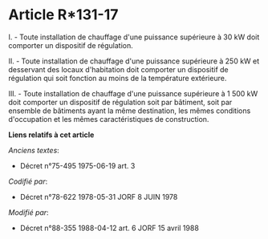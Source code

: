 # Article R*131-17

I. - Toute installation de chauffage d'une puissance supérieure à 30 kW doit comporter un dispositif de régulation.

II. - Toute installation de chauffage d'une puissance supérieure à 250 kW et desservant des locaux d'habitation doit
comporter un dispositif de régulation qui soit fonction au moins de la température extérieure.

III. - Toute installation de chauffage d'une puissance supérieure à 1 500 kW doit comporter un dispositif de régulation soit
par bâtiment, soit par ensemble de bâtiments ayant la même destination, les mêmes conditions d'occupation et les mêmes
caractéristiques de construction.

**Liens relatifs à cet article**

_Anciens textes_:

  - Décret n°75-495 1975-06-19 art. 3

_Codifié par_:

  - Décret n°78-622 1978-05-31 JORF 8 JUIN 1978

_Modifié par_:

  - Décret n°88-355 1988-04-12 art. 6 JORF 15 avril 1988
